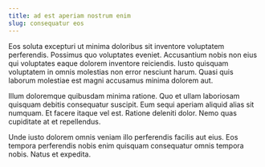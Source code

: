 ```yaml
---
title: ad est aperiam nostrum enim
slug: consequatur eos
---
```


Eos soluta excepturi ut minima doloribus sit inventore voluptatem perferendis. Possimus quo voluptates eveniet. Accusantium nobis non eius qui voluptates eaque dolorem inventore reiciendis. Iusto quisquam voluptatem in omnis molestias non error nesciunt harum. Quasi quis laborum molestiae est magni accusamus minima dolorem aut.

Illum doloremque quibusdam minima ratione. Quo et ullam laboriosam quisquam debitis consequatur suscipit. Eum sequi aperiam aliquid alias sit numquam. Et facere itaque vel est. Ratione deleniti dolor. Nemo quas cupiditate at et repellendus.

Unde iusto dolorem omnis veniam illo perferendis facilis aut eius. Eos tempora perferendis nobis enim quisquam consequatur omnis tempora nobis. Natus et expedita.
